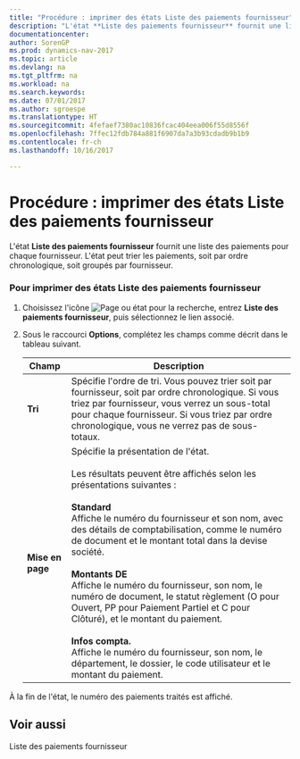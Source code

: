 ```yaml
---
title: "Procédure : imprimer des états Liste des paiements fournisseur"
description: "L'état **Liste des paiements fournisseur** fournit une liste des paiements pour chaque fournisseur. L'état peut trier les paiements, soit par ordre chronologique, soit groupés par fournisseur."
documentationcenter: 
author: SorenGP
ms.prod: dynamics-nav-2017
ms.topic: article
ms.devlang: na
ms.tgt_pltfrm: na
ms.workload: na
ms.search.keywords: 
ms.date: 07/01/2017
ms.author: sgroespe
ms.translationtype: HT
ms.sourcegitcommit: 4fefaef7380ac10836fcac404eea006f55d8556f
ms.openlocfilehash: 7ffec12fdb784a881f6907da7a3b93cdadb9b1b9
ms.contentlocale: fr-ch
ms.lasthandoff: 10/16/2017

---
```

# <a name="how-to-print-vendor-payments-list-reports"></a>Procédure : imprimer des états Liste des paiements fournisseur
L'état **Liste des paiements fournisseur** fournit une liste des paiements pour chaque fournisseur. L'état peut trier les paiements, soit par ordre chronologique, soit groupés par fournisseur.  
  
### <a name="to-print-the-vendor-payments-list-report"></a>Pour imprimer des états Liste des paiements fournisseur  
  
1.  Choisissez l'icône ![Page ou état pour la recherche](media/ui-search/search_small.png "icône Page ou état pour la recherche"), entrez **Liste des paiements fournisseur**, puis sélectionnez le lien associé.  
  
2.  Sous le raccourci **Options**, complétez les champs comme décrit dans le tableau suivant.  
  
    |Champ|Description|  
    |---------------------------------|---------------------------------------|  
    |**Tri**|Spécifie l'ordre de tri. Vous pouvez trier soit par fournisseur, soit par ordre chronologique. Si vous triez par fournisseur, vous verrez un sous-total pour chaque fournisseur. Si vous triez par ordre chronologique, vous ne verrez pas de sous-totaux.|  
    |**Mise en page**|Spécifie la présentation de l'état.<br /><br /> Les résultats peuvent être affichés selon les présentations suivantes :<br /><br /> **Standard**<br /> Affiche le numéro du fournisseur et son nom, avec des détails de comptabilisation, comme le numéro de document et le montant total dans la devise société.<br /><br /> **Montants DE**<br /> Affiche le numéro du fournisseur, son nom, le numéro de document, le statut règlement (O pour Ouvert, PP pour Paiement Partiel et C pour Clôturé), et le montant du paiement.<br /><br /> **Infos compta.**<br /> Affiche le numéro du fournisseur, son nom, le département, le dossier, le code utilisateur et le montant du paiement.|  
  
 À la fin de l'état, le numéro des paiements traités est affiché.  
  
## <a name="see-also"></a>Voir aussi  
 Liste des paiements fournisseur
